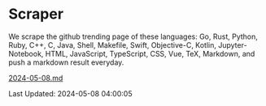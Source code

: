 # Scraper

We scrape the github trending page of these languages: Go, Rust, Python, Ruby, C++, C, Java, Shell, Makefile, Swift, Objective-C, Kotlin, Jupyter-Notebook, HTML, JavaScript, TypeScript, CSS, Vue, TeX, Markdown, and push a markdown result everyday.

[2024-05-08.md](https://github.com/yangwenmai/github-trending-backup/blob/master/2024-05-08.md)

Last Updated: 2024-05-08 04:00:05